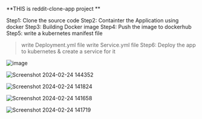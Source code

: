 **THIS is reddit-clone-app project **


Step1: Clone the source code
Step2: Containter the Application using docker
Step3: Building Docker image
Step4: Push the image to dockerhub
Step5: write a kubernetes manifest file
  > write Deployment.yml file
  > write Service.yml file
Step6: Deploy the app to kubernetes & create a service for it

![image](https://github.com/vijayalakshmi1205/reddit-clone-app/assets/144942239/f12b31bd-9cd3-4bb7-9b66-acff3cc1ab62)






![Screenshot 2024-02-24 144352](https://github.com/vijayalakshmi1205/reddit-clone-app/assets/144942239/66f927d6-b2b9-460d-a2d5-06910dfa94da)

![Screenshot 2024-02-24 141824](https://github.com/vijayalakshmi1205/reddit-clone-app/assets/144942239/51328996-b85f-4eb4-9f3f-143792820c06)


![Screenshot 2024-02-24 141658](https://github.com/vijayalakshmi1205/reddit-clone-app/assets/144942239/f2b171b7-ec6c-48e8-975e-e4ccf7454733)


![Screenshot 2024-02-24 141719](https://github.com/vijayalakshmi1205/reddit-clone-app/assets/144942239/352ba5c3-fd72-4a25-a929-41faa896a981)


 
